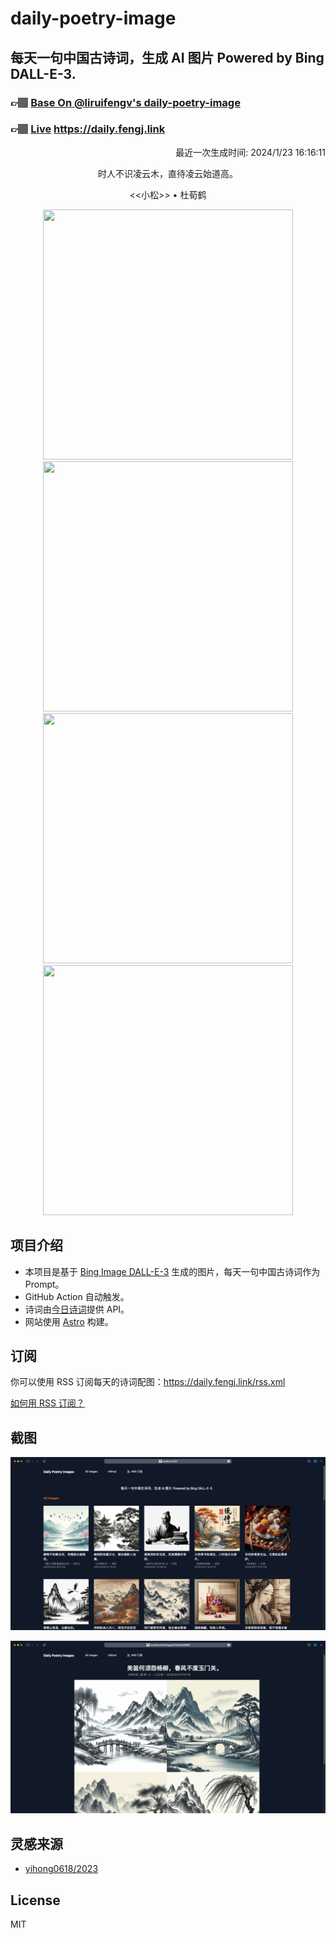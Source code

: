 
# daily-poetry-image

## 每天一句中国古诗词，生成 AI 图片 Powered by Bing DALL-E-3.

### 👉🏽 [Base On @liruifengv's daily-poetry-image](https://github.com/liruifengv/daily-poetry-image)

### 👉🏽 [Live](https://daily.fengj.link) https://daily.fengj.link

<p align="right">
  最近一次生成时间: 2024/1/23 16:16:11
</p>
<p align="center">
时人不识凌云木，直待凌云始道高。
</p>
<p align="center">
<<小松>> • 杜荀鹤
</p>
<p align="center">
<img src="https://tse2.mm.bing.net/th/id/OIG.fPt19U6Dmd_QGKGu7wQA" height="400" width="400" />
<img src="https://tse2.mm.bing.net/th/id/OIG.H9zHZnoPEwCkQaqEjBIi" height="400" width="400" />
<img src="https://tse4.mm.bing.net/th/id/OIG.i265QxJy3E0RQcahW_4m" height="400" width="400" />
<img src="https://tse3.mm.bing.net/th/id/OIG.lYuNwL2HVoyLwspTpoZA" height="400" width="400" />
</p>

## 项目介绍

-   本项目是基于 [Bing Image DALL-E-3](https://www.bing.com/images/create) 生成的图片，每天一句中国古诗词作为 Prompt。
-   GitHub Action 自动触发。
-   诗词由[今日诗词](https://www.jinrishici.com/)提供 API。
-   网站使用 [Astro](https://astro.build) 构建。

## 订阅

你可以使用 RSS 订阅每天的诗词配图：https://daily.fengj.link/rss.xml

[如何用 RSS 订阅？](https://zhuanlan.zhihu.com/p/55026716)

## 截图

![图片列表](./screenshots/Snipaste_2023-12-28_21-00-26.png)

![图片详情](./screenshots/Snipaste_2023-12-28_21-00-53.png)

## 灵感来源

-   [yihong0618/2023](https://github.com/yihong0618/2023)

## License

MIT
